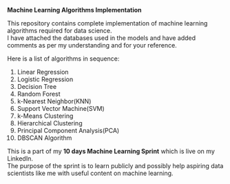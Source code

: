 **Machine Learning Algorithms Implementation**<br/>

This repository contains complete implementation of machine learning algorithms required for data science.<br/>
I have attached the databases used in the models and have added comments as per my understanding and for your reference.<br/>

Here is a list of algorithms in sequence:<br/>
1. Linear Regression<br/>
2. Logistic Regression<br/>
3. Decision Tree<br/>
4. Random Forest<br/>
5. k-Nearest Neighbor(KNN)<br/>
6. Support Vector Machine(SVM)<br/>
7. k-Means Clustering <br/>
8. Hierarchical Clustering<br/>
9. Principal Component Analysis(PCA)<br/>
10. DBSCAN Algorithm<br/>

This is a part of my **10 days Machine Learning Sprint** which is live on my LinkedIn.<br/>
The purpose of the sprint is to learn publicly and possibly help aspiring data scientists like me with useful content on machine learning.
